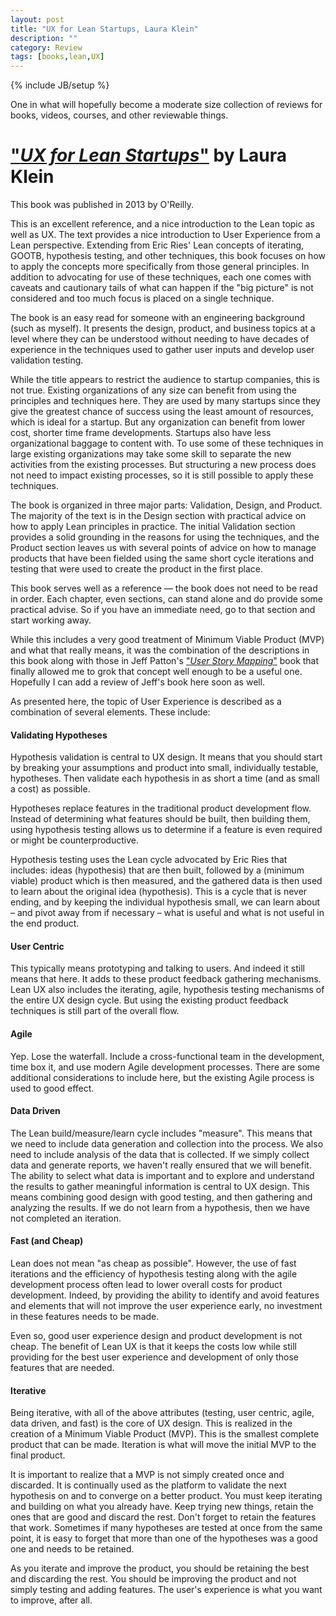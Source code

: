 ```yaml
---
layout: post
title: "UX for Lean Startups, Laura Klein"
description: ""
category: Review
tags: [books,lean,UX]
---
```

{% include JB/setup %}

One in what will hopefully become a moderate size collection
of reviews for books, videos, courses, and other reviewable
things.

# ["_UX for Lean Startups_"](http://shop.oreilly.com/product/0636920026242.do) by Laura Klein

This book was published in 2013 by O&apos;Reilly.

This is an excellent reference, and a nice introduction to the Lean
topic as well as UX.  The text provides a nice introduction to User
Experience from a Lean perspective.  Extending from Eric Ries&apos; Lean
concepts of iterating, GOOTB, hypothesis testing, and other techniques,
this book focuses on how to apply the concepts more specifically from
those general principles.  In addition to advocating for use of these
techniques, each one comes with caveats and cautionary tails of what
can happen if the "big picture" is not considered and too much focus is
placed on a single technique.

The book is an easy read for someone with an engineering background
(such as myself).  It presents the design, product, and business topics
at a level where they can be understood without needing to have decades
of experience in the techniques used to gather user inputs and develop
user validation testing.

While the title appears to restrict the audience to startup companies,
this is not true.  Existing organizations of any size can benefit from
using the principles and techniques here.  They are used by many startups
since they give the greatest chance of success using the least amount of
resources, which is ideal for a startup.  But any organization can
benefit from lower cost, shorter time frame developments.  Startups also
have less organizational baggage to content with.  To use some of these
techniques in large existing organizations may take some skill to
separate the new activities from the existing processes.  But structuring
a new process does not need to impact existing processes, so it is still
possible to apply these techniques.

The book is organized in three major parts: Validation, Design, and
Product.  The majority of the text is in the Design section with
practical advice on how to apply Lean principles in practice.  The
initial Validation section provides a solid grounding in the reasons for
using the techniques, and the Product section leaves us with several
points of advice on how to manage products that have been fielded using
the same short cycle iterations and testing that were used to create the
product in the first place.

This book serves well as a reference &mdash; the book does not need to
be read in order.  Each chapter, even sections, can stand alone and
do provide some practical advise.  So if you have an immediate need,
go to that section and start working away.

While this includes a very good treatment of Minimum Viable Product (MVP)
and what that really means, it was the combination of the descriptions
in this book along with those in Jeff Patton&apos;s ["_User Story
Mapping_"](http://shop.oreilly.com/product/0636920033851.do) book that
finally allowed me to grok that concept well enough to be a useful one.
Hopefully I can add a review of Jeff&apos;s book here soon as well.

As presented here, the topic of User Experience is described as a
combination of several elements.  These include:

#### Validating Hypotheses

Hypothesis validation is central to UX design.  It means that you should
start by breaking your assumptions and product into small, individually
testable, hypotheses.  Then validate each hypothesis in as short a time
(and as small a cost) as possible.

Hypotheses replace features in the traditional product development flow.
Instead of determining what features should be built, then building them,
using hypothesis testing allows us to determine if a feature is even
required or might be counterproductive.

Hypothesis testing uses the Lean cycle advocated by Eric Ries that
includes: ideas (hypothesis) that are then built, followed by a (minimum
viable) product which is then measured, and the gathered data is then
used to learn about the original idea (hypothesis).  This is a cycle
that is never ending, and by keeping the individual hypothesis small,
we can learn about &ndash; and pivot away from if necessary &ndash;
what is useful and what is not useful in the end product.

#### User Centric

This typically means prototyping and talking to users.  And indeed it
still means that here.  It adds to these product feedback gathering
mechanisms.  Lean UX also includes the iterating, agile, hypothesis
testing mechanisms of the entire UX design cycle.  But using the existing
product feedback techniques is still part of the overall flow.

#### Agile

Yep.  Lose the waterfall.  Include a cross-functional team in the
development, time box it, and use modern Agile development processes.
There are some additional considerations to include here, but the
existing Agile process is used to good effect.

#### Data Driven

The Lean build/measure/learn cycle includes "measure".  This means that
we need to include data generation and collection into the process.  We
also need to include analysis of the data that is collected.  If we
simply collect data and generate reports, we haven&apos;t really ensured
that we will benefit.  The ability to select what data is important and
to explore and understand the results to gather meaningful information is
central to UX design.  This means combining good design with good
testing, and then gathering and analyzing the results.  If we do not
learn from a hypothesis, then we have not completed an iteration.

#### Fast (and Cheap)

Lean does not mean "as cheap as possible".  However, the use of fast
iterations and the efficiency of hypothesis testing along with the agile
development process often lead to lower overall costs for product
development.  Indeed, by providing the ability to identify and avoid
features and elements that will not improve the user experience early,
no investment in these features needs to be made.

Even so, good user experience design and product development is not
cheap.  The benefit of Lean UX is that it keeps the costs low while still
providing for the best user experience and development of only those
features that are needed.

#### Iterative

Being iterative, with all of the above attributes (testing, user centric,
agile, data driven, and fast) is the core of UX design.  This is realized
in the creation of a Minimum Viable Product (MVP).  This is the smallest
complete product that can be made.  Iteration is what will move the
initial MVP to the final product.

It is important to realize that a MVP is not simply created once and
discarded.  It is continually used as the platform to validate the next
hypothesis on and to converge on a better product.  You must keep
iterating and building on what you already have.  Keep trying new things,
retain the ones that are good and discard the rest.  Don&apos;t forget to
retain the features that work.  Sometimes if many hypotheses are tested
at once from the same point, it is easy to forget that more than one of
the hypotheses was a good one and needs to be retained.

As you iterate and improve the product, you should be retaining the best
and discarding the rest.  You should be improving the product and not
simply testing and adding features.  The user&apos;s experience is what
you want to improve, after all.

